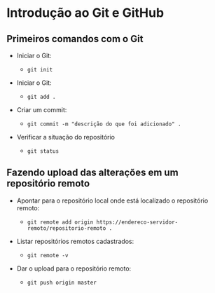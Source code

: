 # Introdução ao Git e GitHub

## Primeiros comandos com o Git

- Iniciar o Git:

  - `git init`

- Iniciar o Git:

  - `git add .`

- Criar um commit:

  - `git commit -m "descrição do que foi adicionado" .`

- Verificar a situação do repositório

  - `git status`

## Fazendo upload das alterações em um repositório remoto

- Apontar para o repositório local onde está localizado o repositório remoto:

  - `git remote add origin https://endereco-servidor-remoto/repositorio-remoto .`

- Listar repositórios remotos cadastrados:

  - `git remote -v`

- Dar o upload para o repositório remoto:

  - `git push origin master`
